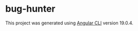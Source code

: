 # bug-hunter

This project was generated using [Angular CLI](https://github.com/angular/angular-cli) version 19.0.4.

